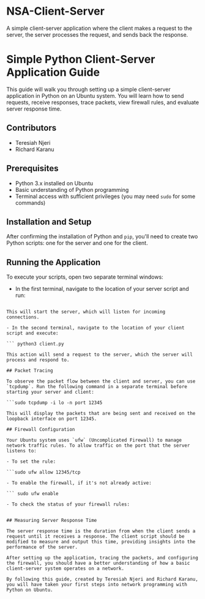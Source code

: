 # NSA-Client-Server
A simple client-server application where the client makes a request to the server, the server processes the request, and sends back the response.

# Simple Python Client-Server Application Guide

This guide will walk you through setting up a simple client-server application in Python on an Ubuntu system. You will learn how to send requests, receive responses, trace packets, view firewall rules, and evaluate server response time.

## Contributors
- Teresiah Njeri
- Richard Karanu

## Prerequisites
- Python 3.x installed on Ubuntu
- Basic understanding of Python programming
- Terminal access with sufficient privileges (you may need `sudo` for some commands)

## Installation and Setup

After confirming the installation of Python and `pip`, you'll need to create two Python scripts: one for the server and one for the client.

## Running the Application

To execute your scripts, open two separate terminal windows:

- In the first terminal, navigate to the location of your server script and run:

``` python3 server.py

This will start the server, which will listen for incoming connections.

- In the second terminal, navigate to the location of your client script and execute:

``` python3 client.py

This action will send a request to the server, which the server will process and respond to.

## Packet Tracing

To observe the packet flow between the client and server, you can use `tcpdump`. Run the following command in a separate terminal before starting your server and client:

```sudo tcpdump -i lo -n port 12345

This will display the packets that are being sent and received on the loopback interface on port 12345.

## Firewall Configuration

Your Ubuntu system uses `ufw` (Uncomplicated Firewall) to manage network traffic rules. To allow traffic on the port that the server listens to:

- To set the rule:

```sudo ufw allow 12345/tcp

- To enable the firewall, if it's not already active:

``` sudo ufw enable

- To check the status of your firewall rules:


## Measuring Server Response Time

The server response time is the duration from when the client sends a request until it receives a response. The client script should be modified to measure and output this time, providing insights into the performance of the server.

After setting up the application, tracing the packets, and configuring the firewall, you should have a better understanding of how a basic client-server system operates on a network.

By following this guide, created by Teresiah Njeri and Richard Karanu, you will have taken your first steps into network programming with Python on Ubuntu.

